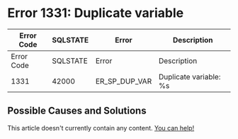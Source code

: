 
# Error 1331: Duplicate variable


| Error Code | SQLSTATE | Error | Description |
| --- | --- | --- | --- |
| Error Code | SQLSTATE | Error | Description |
| 1331 | 42000 | ER_SP_DUP_VAR | Duplicate variable: %s |




## Possible Causes and Solutions


This article doesn't currently contain any content. [You can help!](/kb/en/writing-and-editing-knowledge-base-articles/)

